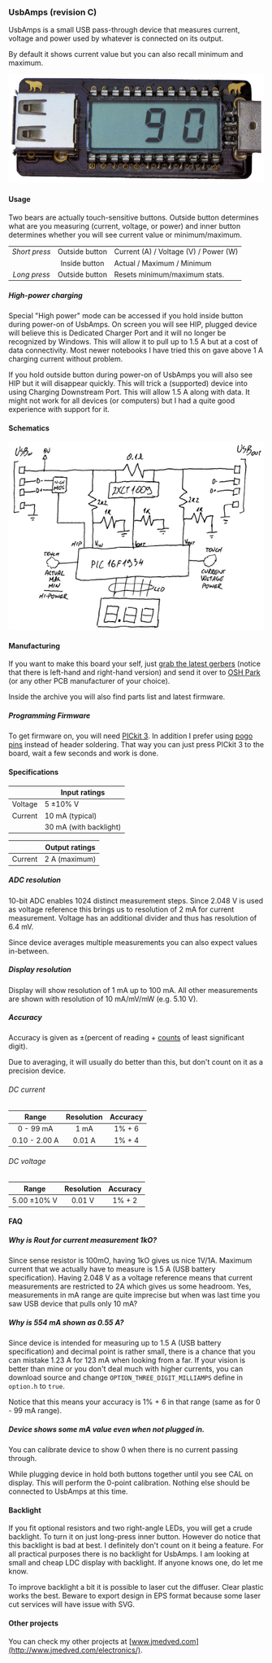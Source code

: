 ### UsbAmps (revision C) ###

UsbAmps is a small USB pass-through device that measures current, voltage and
power used by whatever is connected on its output.

By default it shows current value but you can also recall minimum and maximum.

![UsbAmps, revision C board](Wiki/C/Picture.jpg)


#### Usage ####

Two bears are actually touch-sensitive buttons. Outside button determines what
are you measuring (current, voltage, or power) and inner button determines
whether you will see current value or minimum/maximum.

|               |                |                                       |
|:-------------:|:--------------:|---------------------------------------|
| *Short press* | Outside button | Current (A) / Voltage (V) / Power (W) |
|               | Inside button  | Actual / Maximum / Minimum            |
| *Long press*  | Outside button | Resets minimum/maximum stats.         |


##### High-power charging #####

Special "High power" mode can be accessed if you hold inside button during
power-on of UsbAmps. On screen you will see HIP, plugged device will believe
this is Dedicated Charger Port and it will no longer be recognized by Windows.
This will allow it to pull up to 1.5 A but at a cost of data connectivity. Most
newer notebooks I have tried this on gave above 1 A charging current without
problem.

If you hold outside button during power-on of UsbAmps you will also see HIP but
it will disappear quickly. This will trick a (supported) device into using
Charging Downstream Port. This will allow 1.5 A along with data. It might not
work for all devices (or computers) but I had a quite good experience with
support for it.


#### Schematics ####

![UsbAmps, revision C schematics](Wiki/C/Schema.png)


#### Manufacturing ####

If you want to make this board your self, just [grab the latest gerbers](http://www.jmedved.com/releases/usbamps/)
(notice that there is left-hand and right-hand version) and send it over to
[OSH Park](http://oshpark.com/) (or any other PCB manufacturer of your choice).

Inside the archive you will also find parts list and latest firmware.


##### Programming Firmware #####

To get firmware on, you will need [PICkit 3](http://www.microchip.com/stellent/idcplg?IdcService=SS_GET_PAGE&nodeId=1406&dDocName=en538340&redirects=pickit3).
In addition I prefer using [pogo pins](http://www.jmedved.com/2012/04/pogo-pickit/)
instead of header soldering. That way you can just press PICkit 3 to the board,
wait a few seconds and work is done.


#### Specifications ####

|         | Input ratings            |
|---------|--------------------------|
| Voltage | 5 ±10% V                 |
| Current | 10 mA (typical)          |
|         | 30 mA (with backlight)   |

|         | Output ratings           |
|---------|--------------------------|
| Current | 2 A (maximum)            |


##### ADC resolution #####

10-bit ADC enables 1024 distinct measurement steps. Since 2.048 V is used as
voltage reference this brings us to resolution of 2 mA for current measurement.
Voltage has an additional divider and thus has resolution of 6.4 mV.

Since device averages multiple measurements you can also expect values
in-between.


##### Display resolution #####

Display will show resolution of 1 mA up to 100 mA. All other measurements are
shown with resolution of 10 mA/mV/mW (e.g. 5.10 V).


##### Accuracy #####

Accuracy is given as ±(percent of reading + [counts](http://www.youtube.com/watch?v=U4JFeU-o2kc)
of least significant digit).

Due to averaging, it will usually do better than this, but don't count on it as
a precision device.


###### DC current ######

| Range          | Resolution | Accuracy |
|:--------------:|:----------:|:--------:|
| 0 - 99 mA      | 1 mA       | 1% + 6   |
| 0.10 - 2.00 A  | 0.01 A     | 1% + 4   |


###### DC voltage ######

| Range          | Resolution | Accuracy |
|:--------------:|:----------:|:--------:|
| 5.00 ±10% V    | 0.01 V     | 1% + 2   |


#### FAQ ####

##### Why is Rout for current measurement 1kO? #####

Since sense resistor is 100mO, having 1kO gives us nice 1V/1A. Maximum current
that we actually have to measure is 1.5 A (USB battery specification). Having
2.048 V as a voltage reference means that current measurements are restricted
to 2A which gives us some headroom. Yes, measurements in mA range are quite
imprecise but when was last time you saw USB device that pulls only 10 mA?


##### Why is 554 mA shown as 0.55 A? #####

Since device is intended for measuring up to 1.5 A (USB battery specification)
and decimal point is rather small, there is a chance that you can mistake
1.23 A for 123 mA when looking from a far. If your vision is better than mine
or you don't deal much with higher currents, you can download source and change
`OPTION_THREE_DIGIT_MILLIAMPS` define in `option.h` to `true`.

Notice that this means your accuracy is 1% + 6 in that range (same as for
0 - 99 mA range).


##### Device shows some mA value even when not plugged in. #####

You can calibrate device to show 0 when there is no current passing through.

While plugging device in hold both buttons together until you see CAL on
display. This will perform the 0-point calibration. Nothing else should be
connected to UsbAmps at this time.


#### Backlight ####

If you fit optional resistors and two right-angle LEDs, you will get a crude
backlight. To turn it on just long-press inner button. However do notice that
this backlight is bad at best. I definitely don't count on it being a feature.
For all practical purposes there is no backlight for UsbAmps. I am looking at
small and cheap LDC display with backlight. If anyone knows one, do let me
know.


To improve backlight a bit it is possible to laser cut the diffuser. Clear
plastic works the best. Beware to export design in EPS format because some
laser cut services will have issue with SVG.


#### Other projects ####

You can check my other projects at [www.jmedved.com](http://www.jmedved.com/electronics/).
